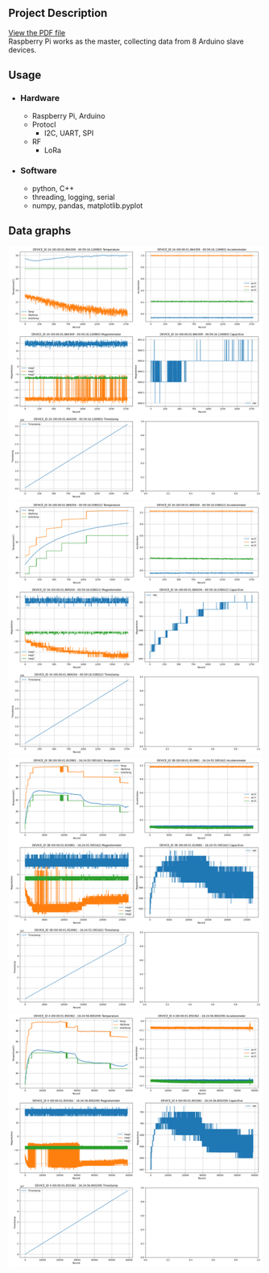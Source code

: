## Project Description
[View the PDF file](doc/HASP_AHAC_June11_v061611.pdf)  
Raspberry Pi works as the master, collecting data from 8 Arduino slave devices.  

## Usage
- ### Hardware
    - Raspberry Pi, Arduino
    - Protocl
        - I2C, UART, SPI
    - RF
        - LoRa
- ### Software
    - python, C++
    - threading, logging, serial
    - numpy, pandas, matplotlib.pyplot
## Data graphs
<picture>
<img alt="DEVICE_ID_2A.png" src="DataGraph/DEVICE_ID_2A.png">
</picture>
<picture>
<img alt="DEVICE_ID_3A.png" src="DataGraph/DEVICE_ID_3A.png">
</picture>
<picture>
<img alt="DEVICE_ID_3B.png" src="DataGraph/DEVICE_ID_3B.png">
</picture>
<picture>
<img alt="DEVICE_ID_4.png" src="DataGraph/DEVICE_ID_4.png">
</picture>
